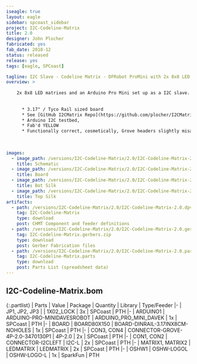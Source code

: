 ```yaml
---
iseagle: true
layout: eagle
sidebar: spcoast_sidebar
project: I2C-Codeline-Matrix
title: 2.0
designer: John Plocher
fabricated: yes
fab_date: 2018-12
status: released
release: yes
tags: [eagle, SPCoast]

tagline: I2C Slave - Codeline Matrix - DFRobot ProMini with 2x 8x8 LED Matrixes for displaying CodeLine packet content
overview: >
    
    2x 8x8 LED matrixes and an Arduino Pro Mini set up as a I2C slave.
    
    
      * 3.17" / Tyco Rail sized board
      * See [GitHub I2CMatrix Repo](https://github.com/plocher/I2CMatrix) for example Master and Slave source code.
      * Arduino I2C testbed, 
      * Fab'd YELLOW
      * Functionally correct, cosmetically, Grove headers slightly misaligned
    
    
    
images:
  - image_path: /versions/I2C-Codeline-Matrix/2.0/I2C-Codeline-Matrix-2.0.sch.png
    title: Schematic
  - image_path: /versions/I2C-Codeline-Matrix/2.0/I2C-Codeline-Matrix-2.0.brd.png
    title: Board
  - image_path: /versions/I2C-Codeline-Matrix/2.0/I2C-Codeline-Matrix-2.0.bot.brd.png
    title: Bot Silk
  - image_path: /versions/I2C-Codeline-Matrix/2.0/I2C-Codeline-Matrix-2.0.top.brd.png
    title: Top Silk
artifacts:
  - path: /versions/I2C-Codeline-Matrix/2.0/I2C-Codeline-Matrix-2.0.dpv
    tag: I2C-Codeline-Matrix
    type: download
    post: CHMT Component and feeder definitions
  - path: /versions/I2C-Codeline-Matrix/2.0/I2C-Codeline-Matrix-2.0.gerbers.zip
    tag: I2C-Codeline-Matrix.gerbers.zip
    type: download
    post: Gerber Fabrication files
  - path: /versions/I2C-Codeline-Matrix/2.0/I2C-Codeline-Matrix-2.0.parts.csv
    tag: I2C-Codeline-Matrix.parts
    type: download
    post: Parts List (spreadsheet data)
---
```


## I2C-Codeline-Matrix.bom

{:.partlist}
| Parts | Value | Package | Quantity | Library | Type/Feeder
|-
| JP1, JP2, JP3 |  | 1X02_LOCK | 3x | SPCoast | PTH
|-
| ARDUINO1 | ARDUINO-PRO-MINIDAVESROBOT | ARDUINO_PRO_MINI_DAVEK | 1x | SPCoast | PTH
|-
| BOARD | BOARD80X150 | BOARD-DINRAIL-3.17INX8CM-NOHOLES | 1x | SPCoast | PTH
|-
| CON3, CON4 | CONNECTOR-GROVE-4P-2.0-3470130P1 | 4P-2.0 | 2x | SPCoast | PTH
|-
| CON1, CON2 | CONNECTOR-I2CLEFT | I2C-L | 2x | SPCoast | PTH
|-
| MATRIX1, MATRIX2 | LEDMATRIX | LEDMATRIX | 2x | SPCoast | PTH
|-
| OSHW1 | OSHW-LOGOL | OSHW-LOGO-L | 1x | SparkFun | PTH
